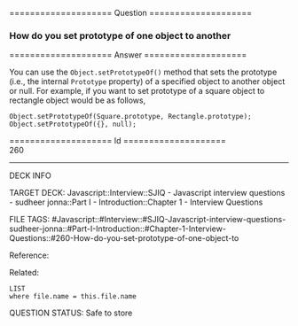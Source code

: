 ==================== Question ====================  

### How do you set prototype of one object to another  

==================== Answer ====================  

You can use the `Object.setPrototypeOf()` method that sets the prototype (i.e., the internal `Prototype` property) of a specified object to another object or null. For example, if you want to set prototype of a square object to rectangle object would be as follows,

<!-- codeblock-start -->
<pre><code class="hljs language-javascript"><span class="hljs-title class_">Object</span>.<span class="hljs-title function_">setPrototypeOf</span>(<span class="hljs-title class_">Square</span>.<span class="hljs-property"><span class="hljs-keyword">prototype</span></span>, <span class="hljs-title class_">Rectangle</span>.<span class="hljs-property"><span class="hljs-keyword">prototype</span></span>);
<span class="hljs-title class_">Object</span>.<span class="hljs-title function_">setPrototypeOf</span>({}, <span class="hljs-literal">null</span>);
</code></pre>
<!-- codeblock-end -->

==================== Id ====================  
260

---

DECK INFO

TARGET DECK: Javascript::Interview::SJIQ - Javascript interview questions - sudheer jonna::Part I - Introduction::Chapter 1 - Interview Questions

FILE TAGS: #Javascript::#Interview::#SJIQ-Javascript-interview-questions-sudheer-jonna::#Part-I-Introduction::#Chapter-1-Interview-Questions::#260-How-do-you-set-prototype-of-one-object-to

Reference:

Related:

```dataview
LIST
where file.name = this.file.name
```

QUESTION STATUS: Safe to store

